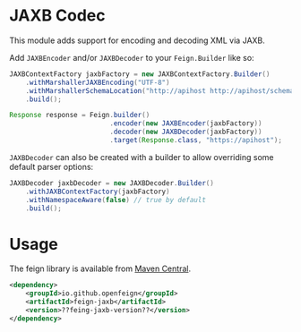 JAXB Codec
===================

This module adds support for encoding and decoding XML via JAXB.

Add `JAXBEncoder` and/or `JAXBDecoder` to your `Feign.Builder` like so:

```java
JAXBContextFactory jaxbFactory = new JAXBContextFactory.Builder()
    .withMarshallerJAXBEncoding("UTF-8")
    .withMarshallerSchemaLocation("http://apihost http://apihost/schema.xsd")
    .build();

Response response = Feign.builder()
                         .encoder(new JAXBEncoder(jaxbFactory))
                         .decoder(new JAXBDecoder(jaxbFactory))
                         .target(Response.class, "https://apihost");
```

`JAXBDecoder` can also be created with a builder to allow overriding some default parser options:

```java
JAXBDecoder jaxbDecoder = new JAXBDecoder.Builder()
    .withJAXBContextFactory(jaxbFactory)
    .withNamespaceAware(false) // true by default
    .build();
```

Usage
===================

The feign library is available from [Maven Central](https://mvnrepository.com/artifact/io.github.openfeign/feign-jaxb).

```xml
<dependency>
    <groupId>io.github.openfeign</groupId>
    <artifactId>feign-jaxb</artifactId>
    <version>??feing-jaxb-version??</version>
</dependency>

```
